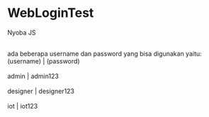 # WebLoginTest
Nyoba JS

<br>ada beberapa username dan password yang bisa digunakan yaitu: (username) | (password)</br>
<br>admin | admin123</br>
<br>designer | designer123</br>
<br>iot | iot123</br>
